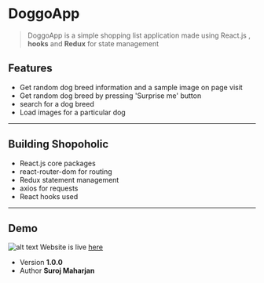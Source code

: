 # DoggoApp

> DoggoApp is a simple shopping list application made using React.js , **hooks** and **Redux** for state management

## Features

- Get random dog breed information and a sample image on page visit
- Get random dog breed by pressing 'Surprise me' button
- search for a dog breed
- Load images for a particular dog

---

## Building Shopoholic

- React.js core packages
- react-router-dom for routing
- Redux statement management
- axios for requests
- React hooks used

---

## Demo

![alt text](https://surojmaharjan0.github.io/projectimages/images/doggoApp.PNG)
Website is live [here](https://doggoapp.netlify.app/)

- Version **1.0.0**
- Author **Suroj Maharjan**
